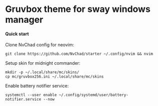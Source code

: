 # Gruvbox theme for sway windows manager

#### Quick start

Clone NvChad config for neovim:

```
git clone https://github.com/NvChad/starter ~/.config/nvim && nvim
```

Setup skin for midnight commander:

```
mkdir -p ~/.local/share/mc/skins/
cp mc/gruvbox256.ini ~/.local/share/mc/skins
```

Enable battery notifier service:

```
systemctl --user enable ~/.config/systemd/user/battery-notifier.service --now
```

<!-- The configuration has been tested on Arch and Artix Linux. -->
<!---->
<!-- ## Dependencies -->
<!---->
<!-- - Windows manager: -->
<!--     - [sway](https://archlinux.org/packages/community/x86_64/sway/) -->
<!--     - [swaybg](https://archlinux.org/packages/community/x86_64/swaybg/) -->
<!--     - [swayidle](https://archlinux.org/packages/community/x86_64/swayidle/) -->
<!--     - [waybar](https://archlinux.org/packages/community/x86_64/waybar/) -->
<!--     - [swaylock](https://archlinux.org/packages/community/x86_64/swaylock/) -->
<!--     - [swaylock-effects](https://aur.archlinux.org/packages/swaylock-effects) (AUR) -->
<!---->
<!-- - Network management: -->
<!--     - [network-manager-applet](https://archlinux.org/packages/extra/x86_64/network-manager-applet/) -->
<!---->
<!-- - Display: -->
<!--     - [xdg-portal-wlr](https://archlinux.org/packages/community/x86_64/xdg-desktop-portal-wlr/) -->
<!--     - [xorg-xwayland](https://archlinux.org/packages/extra/x86_64/xorg-xwayland/) -->
<!--     - [brightnessctl](https://archlinux.org/packages/community/x86_64/brightnessctl/) -->
<!---->
<!-- - Audio and video: -->
<!--     - [pipewire](https://archlinux.org/packages/extra/x86_64/pipewire/) -->
<!--     - [pipewire-alsa](https://archlinux.org/packages/extra/x86_64/pipewire-alsa/) -->
<!--     - [pipewire-jack](https://archlinux.org/packages/extra/x86_64/pipewire-jack/) -->
<!--     - [pipewire-pulse](https://archlinux.org/packages/extra/x86_64/pipewire-pulse/) -->
<!--     - [wireplumber](https://archlinux.org/packages/extra/x86_64/wireplumber/) -->
<!--     - [pavucontrol](https://archlinux.org/packages/extra/x86_64/pavucontrol/) -->
<!---->
<!-- - Notifications: -->
<!--     - [mako](https://archlinux.org/packages/community/x86_64/mako/) -->
<!---->
<!-- - Terminal: -->
<!--     - [fish](https://archlinux.org/packages/community/x86_64/fish/) -->
<!--     - [foot](https://archlinux.org/packages/community/x86_64/foot/) -->
<!---->
<!-- - Fonts (Optional): -->
<!--     - [ttf-jetbrains-mono](https://archlinux.org/packages/community/any/ttf-jetbrains-mono/) -->
<!--     - [ttf-font-awesome](https://archlinux.org/packages/community/any/ttf-font-awesome/) -->
